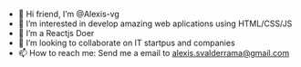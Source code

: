 - 👋 Hi friend, I’m @Alexis-vg
- 👀 I’m interested in develop amazing web aplications using HTML/CSS/JS
- 🌱 I’m a Reactjs Doer
- 💞️ I’m looking to collaborate on IT startpus and companies
- 📫 How to reach me: Send me a email to alexis.svalderrama@gmail.com

<!---
Alexis-vg/Alexis-vg is a ✨ special ✨ repository because its `README.md` (this file) appears on your GitHub profile.
You can click the Preview link to take a look at your changes.
--->
